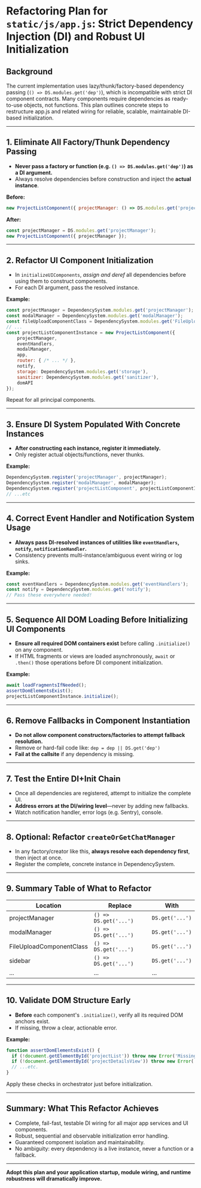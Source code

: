 # Refactoring Plan for `static/js/app.js`: Strict Dependency Injection (DI) and Robust UI Initialization

## Background

The current implementation uses lazy/thunk/factory-based dependency passing (`() => DS.modules.get('dep')`), which is incompatible with strict DI component contracts. Many components require dependencies as ready-to-use objects, not functions. This plan outlines concrete steps to restructure app.js and related wiring for reliable, scalable, maintainable DI-based initialization.

---

## 1. Eliminate All Factory/Thunk Dependency Passing

- **Never pass a factory or function (e.g. `() => DS.modules.get('dep')`) as a DI argument.**
- Always resolve dependencies before construction and inject the **actual instance**.

**Before:**
```js
new ProjectListComponent({ projectManager: () => DS.modules.get('projectManager') });
```
**After:**
```js
const projectManager = DS.modules.get('projectManager');
new ProjectListComponent({ projectManager });
```

---

## 2. Refactor UI Component Initialization

- In `initializeUIComponents`, *assign and deref* all dependencies before using them to construct components.
- For each DI argument, pass the resolved instance.

**Example:**
```js
const projectManager = DependencySystem.modules.get('projectManager');
const modalManager = DependencySystem.modules.get('modalManager');
const fileUploadComponentClass = DependencySystem.modules.get('FileUploadComponent');
// ...
const projectListComponentInstance = new ProjectListComponent({
    projectManager,
    eventHandlers,
    modalManager,
    app,
    router: { /* ... */ },
    notify,
    storage: DependencySystem.modules.get('storage'),
    sanitizer: DependencySystem.modules.get('sanitizer'),
    domAPI
});
```
Repeat for all principal components.

---

## 3. Ensure DI System Populated With Concrete Instances

- **After constructing each instance, register it immediately.**
- Only register actual objects/functions, never thunks.

**Example:**
```js
DependencySystem.register('projectManager', projectManager);
DependencySystem.register('modalManager', modalManager);
DependencySystem.register('projectListComponent', projectListComponentInstance);
// ...etc
```

---

## 4. Correct Event Handler and Notification System Usage

- **Always pass DI-resolved instances of utilities like `eventHandlers`, `notify`, `notificationHandler`.**
- Consistency prevents multi-instance/ambiguous event wiring or log sinks.

**Example:**
```js
const eventHandlers = DependencySystem.modules.get('eventHandlers');
const notify = DependencySystem.modules.get('notify');
// Pass these everywhere needed!
```

---

## 5. Sequence All DOM Loading Before Initializing UI Components

- **Ensure all required DOM containers exist** before calling `.initialize()` on any component.
- If HTML fragments or views are loaded asynchronously, `await` or `.then()` those operations before DI component initialization.

**Example:**
```js
await loadFragmentsIfNeeded();
assertDomElementsExist();
projectListComponentInstance.initialize();
```

---

## 6. Remove Fallbacks in Component Instantiation

- **Do not allow component constructors/factories to attempt fallback resolution.**
- Remove or hard-fail code like:
  `dep = dep || DS.get('dep')`
- **Fail at the callsite** if any dependency is missing.

---

## 7. Test the Entire DI+Init Chain

- Once all dependencies are registered, attempt to initialize the complete UI.
- **Address errors at the DI/wiring level**—never by adding new fallbacks.
- Watch notification handler, error logs (e.g. Sentry), console.

---

## 8. Optional: Refactor `createOrGetChatManager`

- In any factory/creator like this, **always resolve each dependency first**, then inject at once.
- Register the complete, concrete instance in DependencySystem.

---

## 9. Summary Table of What to Refactor

| Location                      | Replace                 | With                    |
|-------------------------------|-------------------------|-------------------------|
| projectManager                | `() => DS.get('...')`   | `DS.get('...')`         |
| modalManager                  | `() => DS.get('...')`   | `DS.get('...')`         |
| FileUploadComponentClass      | `() => DS.get('...')`   | `DS.get('...')`         |
| sidebar                       | `() => DS.get('...')`   | `DS.get('...')`         |
| ...                           | ...                     | ...                     |

---

## 10. Validate DOM Structure Early

- **Before** each component's `.initialize()`, verify all its required DOM anchors exist.
- If missing, throw a clear, actionable error.

**Example:**
```js
function assertDomElementsExist() {
  if (!document.getElementById('projectList')) throw new Error('Missing #projectList in DOM');
  if (!document.getElementById('projectDetailsView')) throw new Error('Missing #projectDetailsView in DOM');
  // ...etc.
}
```
Apply these checks in orchestrator just before initialization.

---

## Summary: What This Refactor Achieves

- Complete, fail-fast, testable DI wiring for all major app services and UI components.
- Robust, sequential and observable initialization error handling.
- Guaranteed component isolation and maintainability.
- No ambiguity: every dependency is a live instance, never a function or a fallback.

---

**Adopt this plan and your application startup, module wiring, and runtime robustness will dramatically improve.**
